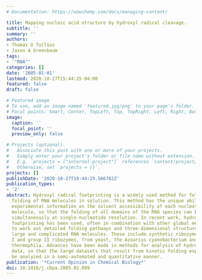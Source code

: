 ```yaml
---
# Documentation: https://wowchemy.com/docs/managing-content/

title: Mapping nucleic acid structure by hydroxyl radical cleavage.
subtitle: ''
summary: ''
authors:
- Thomas D Tullius
- Jason A Greenbaum
tags:
- '"RNA"'
categories: []
date: '2005-01-01'
lastmod: 2020-10-27T15:44:25-04:00
featured: false
draft: false

# Featured image
# To use, add an image named `featured.jpg/png` to your page's folder.
# Focal points: Smart, Center, TopLeft, Top, TopRight, Left, Right, BottomLeft, Bottom, BottomRight.
image:
  caption: ''
  focal_point: ''
  preview_only: false

# Projects (optional).
#   Associate this post with one or more of your projects.
#   Simply enter your project's folder or file name without extension.
#   E.g. `projects = ["internal-project"]` references `content/project/deep-learning/index.md`.
#   Otherwise, set `projects = []`.
projects: []
publishDate: '2020-10-27T19:44:25.566782Z'
publication_types:
- '2'
abstract: Hydroxyl radical footprinting is a widely used method for following the
  folding of RNA molecules in solution. This method has the unique ability to provide
  experimental information on the solvent accessibility of each nucleotide in an RNA
  molecule, so that the folding of all domains of the RNA species can be followed
  simultaneously at single-nucleotide resolution. In recent work, hydroxyl radical
  footprinting has been used, often in combination with other global measures of structure,
  to work out detailed folding pathways and three-dimensional structures for increasingly
  large and complicated RNA molecules. These include synthetic ribozymes, and group
  I and group II ribozymes, from yeast, the Azoarcus cyanobacterium and Tetrahymena
  thermophila. Advances have been made in methods for analysis of hydroxyl radical
  data, so that the large datasets that result from kinetic folding experiments can
  be analyzed in a semi-automated and quantitative manner.
publication: '*Current Opinion in Chemical Biology*'
doi: 10.1016/j.cbpa.2005.02.009
---
```

